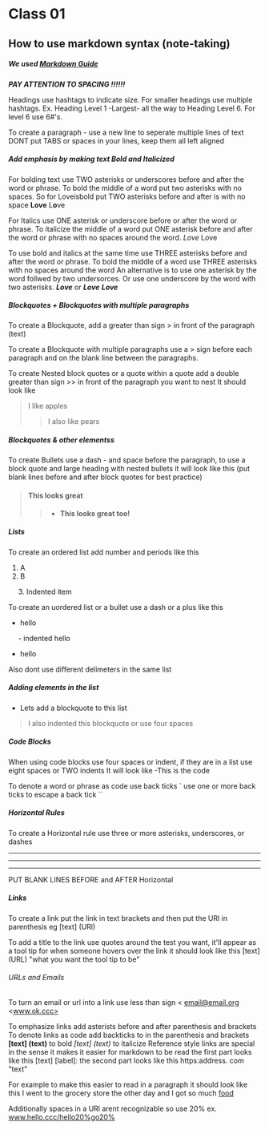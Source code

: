 # Class 01

## How to use markdown syntax (note-taking)
##### We used [Markdown Guide](https://www.markdownguide.org/basic-syntax/)

***PAY ATTENTION TO SPACING !!!!!!***

Headings use hashtags to indicate size. For smaller headings use multiple hashtags. Ex. Heading Level 1 -Largest- all the way to Heading Level 6. For level 6 use 6#'s.

To create a paragraph - use a new line to seperate multiple lines of text 
DONT put TABS or spaces in your lines, keep them all left aligned

##### Add emphasis by making text Bold and Italicized

For bolding text use TWO asterisks or underscores before and after the word or phrase. To bold the middle of a word put two asterisks with no spaces. 
So for Loveisbold put TWO asterisks before and after is with no space
**Love**
L**o**ve
 
For Italics use ONE asterisk or underscore before or after the word or phrase.
To italicize the middle of a word put ONE asterisk before and after the word or phrase with no spaces around the word.
*Love*
L*o*ve

To use bold and italics at the same time use THREE asterisks before and after the word or phrase. To bold the middle of a word use THREE asterisks with no spaces around the word
An alternative is to use one asterisk by the word follwed by two undersorces. Or use one underscore by the word with two asterisks.
***Love***
or __*Love*__
**_Love_**
 
##### Blockquotes + Blockquotes with multiple paragraphs
 
To create a Blockquote, add a greater than sign > in front of the paragraph (text)
 
To create a Blockquote with multiple paragraphs use a > sign before each paragraph and on the blank line between the paragraphs.
 
To create Nested block quotes or a quote within a quote add a double greater than sign >> in front of the paragraph you want to nest 
It should look like 

> I like apples
> 
>> I also like pears 

##### Blockquotes & other elementss

To create Bullets use a dash - and space before the paragraph, to use a block quote and large heading with nested bullets it will look like this 
(put blank lines before and after block quotes for best practice)

> #### This looks great
> 
>> - **This looks great too!**

##### Lists

To create an ordered list add number and periods like this
1. A
2. B

&nbsp;&nbsp;&nbsp;&nbsp; 3. Indented item

To create an uordered list or a bullet use a dash or a plus like this

- hello  

&nbsp;&nbsp;&nbsp;&nbsp; - indented hello

- hello

Also dont use different delimeters in the same list

##### Adding elements in the list

- Lets add a blockquote to this list
> I also indented this blockquote or use four spaces

##### Code Blocks

When using code blocks use four spaces or indent, if they are in a list use eight spaces or TWO indents 
It will look like 
-This is the code
<html>
To denote a word or phrase as code use back ticks `
use one or more back ticks to escape a back tick ``
 
##### Horizontal Rules
 
To create a Horizontal rule use three or more asterisks, underscores, or dashes
***
---
___
 
PUT BLANK LINES BEFORE and AFTER Horizontal
 
##### Links
 
To create a link put the link in text brackets and then put the URl in parenthesis
eg [text] (URl)
 
To add a title to the link use quotes around the test you want, it'll appear as a tool tip for when someone hovers over the link 
it should look like this [text] (URL) "what you want the tool tip to be"
 
###### URLs and Emails

To turn an email or url into a link use less than sign <
<email@email.org>
<www.ok.ccc>

To emphasize links add asterists before and after parenthesis and brackets
To denote links as code add backticks to in the parenthesis and brackets
**[text] (text)** to bold 
*[text] (text)* to italicize
Reference style links are special in the sense it makes it easier for markdown to be read
the first part looks like this [text] [label]: 
the second part looks like this https:address. com "text"  

For example to make this easier to read in a paragraph it should look like this
I went to the grocery store the other day and I got so much [food][1]
 
[1]: <https://www.kroger.com/> "grocery store I went to"
  
Additionally spaces in a URl arent recognizable so use 20% ex. www.hello.ccc/hello20%go20%
 
 
 
